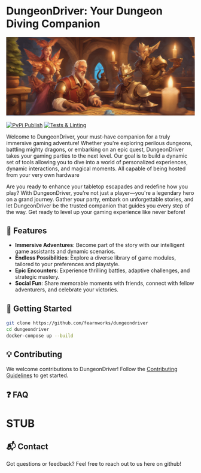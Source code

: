 # DungeonDriver: Your Dungeon Diving Companion

![image](https://github.com/fearnworks/dungeondriver/blob/main/DungeonDriverBanner.jpg)

[![PyPi Publish](https://github.com/fearnworks/dungeondriver/actions/workflows/python-publish.yml/badge.svg)](https://github.com/fearnworks/dungeondriver/actions/workflows/python-publish.yml)
[![Tests & Linting](https://github.com/fearnworks/dungeondriver/actions/workflows/pytest.yml/badge.svg)](https://github.com/fearnworks/dungeondriver/actions/workflows/pytest.yml)

Welcome to DungeonDriver, your must-have companion for a truly immersive gaming adventure! Whether you're exploring perilous dungeons, battling mighty dragons, or embarking on an epic quest, DungeonDriver takes your gaming parties to the next level. Our goal is to build a dynamic set of tools allowing you to dive into a world of personalized experiences, dynamic interactions, and magical moments. All capable of being hosted from your very own hardware

Are you ready to enhance your tabletop escapades and redefine how you play? With DungeonDriver, you're not just a player—you're a legendary hero on a grand journey. Gather your party, embark on unforgettable stories, and let DungeonDriver be the trusted companion that guides you every step of the way. Get ready to level up your gaming experience like never before!

## 🌟 Features

- **Immersive Adventures**: Become part of the story with our intelligent game assistants and dynamic scenarios.
- **Endless Possibilities**: Explore a diverse library of game modules, tailored to your preferences and playstyle.
- **Epic Encounters**: Experience thrilling battles, adaptive challenges, and strategic mastery.
- **Social Fun**: Share memorable moments with friends, connect with fellow adventurers, and celebrate your victories.

## 🚀 Getting Started

```bash
git clone https://github.com/fearnworks/dungeondriver
cd dungeondriver
docker-compose up --build
```

## 💡 Contributing

We welcome contributions to DungeonDriver! Follow the [Contributing Guidelines](./CONTRIBUTING.md) to get started.

## ❓ FAQ

# STUB

## 📬 Contact

Got questions or feedback? Feel free to reach out to us here on github!
